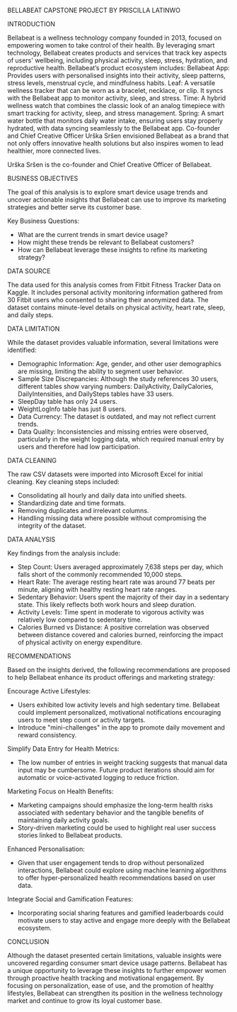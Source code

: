 BELLABEAT CAPSTONE PROJECT BY PRISCILLA LATINWO


INTRODUCTION

Bellabeat is a wellness technology company founded in 2013, focused on empowering women to take control of their health. By leveraging smart technology, Bellabeat creates products and services that track key aspects of users' wellbeing, including physical activity, sleep, stress, hydration, and reproductive health.
Bellabeat’s product ecosystem includes:
Bellabeat App: Provides users with personalised insights into their activity, sleep patterns, stress levels, menstrual cycle, and mindfulness habits.
Leaf: A versatile wellness tracker that can be worn as a bracelet, necklace, or clip. It syncs with the Bellabeat app to monitor activity, sleep, and stress.
Time: A hybrid wellness watch that combines the classic look of an analog timepiece with smart tracking for activity, sleep, and stress management.
Spring: A smart water bottle that monitors daily water intake, ensuring users stay properly hydrated, with data syncing seamlessly to the Bellabeat app.
Co-founder and Chief Creative Officer Urška Sršen envisioned Bellabeat as a brand that not only offers innovative health solutions but also inspires women to lead healthier, more connected lives.

Urška Sršen is the co-founder and Chief Creative Officer of Bellabeat.

BUSINESS OBJECTIVES

The goal of this analysis is to explore smart device usage trends and uncover actionable insights that Bellabeat can use to improve its marketing strategies and better serve its customer base.

Key Business Questions:
- What are the current trends in smart device usage?
- How might these trends be relevant to Bellabeat customers?
- How can Bellabeat leverage these insights to refine its marketing strategy?


DATA SOURCE

The data used for this analysis comes from Fitbit Fitness Tracker Data on Kaggle.
It includes personal activity monitoring information gathered from 30 Fitbit users who consented to sharing their anonymized data. The dataset contains minute-level details on physical activity, heart rate, sleep, and daily steps.


DATA LIMITATION

While the dataset provides valuable information, several limitations were identified:

- Demographic Information: Age, gender, and other user demographics are missing, limiting the ability to segment user behavior.
- Sample Size Discrepancies: Although the study references 30 users, different tables show varying numbers: DailyActivity, DailyCalories, DailyIntensities, and DailySteps tables have 33 users.
- SleepDay table has only 24 users.
- WeightLogInfo table has just 8 users.
- Data Currency: The dataset is outdated, and may not reflect current trends.
- Data Quality: Inconsistencies and missing entries were observed, particularly in the weight logging data, which required manual entry by users and therefore had low participation.


DATA CLEANING

The raw CSV datasets were imported into Microsoft Excel for initial cleaning. Key cleaning steps included:
- Consolidating all hourly and daily data into unified sheets.
- Standardizing date and time formats.
- Removing duplicates and irrelevant columns.
- Handling missing data where possible without compromising the integrity of the dataset.



DATA ANALYSIS

Key findings from the analysis include:
- Step Count: Users averaged approximately 7,638 steps per day, which falls short of the commonly recommended 10,000 steps.
- Heart Rate: The average resting heart rate was around 77 beats per minute, aligning with healthy resting heart rate ranges.
- Sedentary Behavior: Users spent the majority of their day in a sedentary state. This likely reflects both work hours and sleep duration.
- Activity Levels: Time spent in moderate to vigorous activity was relatively low compared to sedentary time.
- Calories Burned vs Distance: A positive correlation was observed between distance covered and calories burned, reinforcing the impact of physical activity on energy expenditure.


RECOMMENDATIONS

Based on the insights derived, the following recommendations are proposed to help Bellabeat enhance its product offerings and marketing strategy:

Encourage Active Lifestyles: 
- Users exhibited low activity levels and high sedentary time. Bellabeat could implement personalized, motivational notifications encouraging users to meet step count or activity targets.
- Introduce "mini-challenges" in the app to promote daily movement and reward consistency.

Simplify Data Entry for Health Metrics: 
- The low number of entries in weight tracking suggests that manual data input may be cumbersome. Future product iterations should aim for automatic or voice-activated logging to reduce friction.

Marketing Focus on Health Benefits:
- Marketing campaigns should emphasize the long-term health risks associated with sedentary behavior and the tangible benefits of maintaining daily activity goals.
- Story-driven marketing could be used to highlight real user success stories linked to Bellabeat products.

Enhanced Personalisation:
- Given that user engagement tends to drop without personalized interactions, Bellabeat could explore using machine learning algorithms to offer hyper-personalized health recommendations based on user data.

Integrate Social and Gamification Features:
- Incorporating social sharing features and gamified leaderboards could motivate users to stay active and engage more deeply with the Bellabeat ecosystem.


CONCLUSION

Although the dataset presented certain limitations, valuable insights were uncovered regarding consumer smart device usage patterns. Bellabeat has a unique opportunity to leverage these insights to further empower women through proactive health tracking and motivational engagement. By focusing on personalization, ease of use, and the promotion of healthy lifestyles, Bellabeat can strengthen its position in the wellness technology market and continue to grow its loyal customer base.
